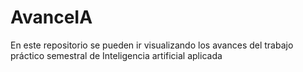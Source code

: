 # AvanceIA
En este repositorio se pueden ir visualizando los avances del trabajo práctico semestral de Inteligencia artificial aplicada
